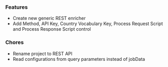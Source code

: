 ### Features
- Create new generic REST enricher
- Add Method, API Key, Country Vocabulary Key, Process Request Script and Process Response Script control

### Chores
- Rename project to REST API
- Read configurations from query parameters instead of jobData